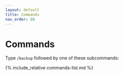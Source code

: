 ```yaml
---
layout: default
title: Commands
nav_order: 80
---
```


# Commands

Type `/backup` followed by one of these subcommands:

{% include_relative commands-list.md %}
